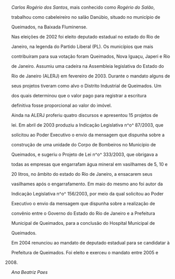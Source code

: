 

*Carlos Rogério dos Santos*, mais conhecido como *Rogério do Salão*,

trabalhou como cabeleireiro no salão Danúbio, situado no município de

Queimados, na Baixada Fluminense.



Nas eleições de 2002 foi eleito deputado estadual no estado do Rio de

Janeiro, na legenda do Partido Liberal (PL). Os municípios que mais

contribuíram para sua votação foram Queimados, Nova Iguaçu, Japeri e Rio

de Janeiro. Assumiu uma cadeira na Assembleia legislativa do Estado do

Rio de Janeiro (ALERJ) em fevereiro de 2003. Durante o mandato alguns de

seus projetos tiveram como alvo o Distrito Industrial de Queimados. Um

dos quais determinou que o valor pago para registrar a escritura

definitiva fosse proporcional ao valor do imóvel.



Ainda na ALERJ proferiu quatro discursos e apresentou 15 projetos de

lei. Em abril de 2003 produziu a Indicação Legislativa n^o^ 87/2003, que

solicitou ao Poder Executivo o envio da mensagem que dispunha sobre a

construção de uma unidade do Corpo de Bombeiros no Município de

Queimados, e sugeriu o Projeto de Lei n^o^ 333/2003, que obrigava a

todas as empresas que engarrafam água mineral em vasilhames de 5, 10 e

20 litros, no âmbito do estado do Rio de Janeiro, a ensacarem seus

vasilhames após o engarrafamento. Em maio do mesmo ano foi autor da

Indicação Legislativa n^o^ 156/2003, por meio da qual solicitou ao Poder

Executivo o envio da mensagem que dispunha sobre a realização de

convênio entre o Governo do Estado do Rio de Janeiro e a Prefeitura

Municipal de Queimados, para a conclusão do Hospital Municipal de

Queimados.



Em 2004 renunciou ao mandato de deputado estadual para se candidatar à

Prefeitura de Queimados. Foi eleito e exerceu o mandato entre 2005 e

2008.



*Ana Beatriz Paes*




